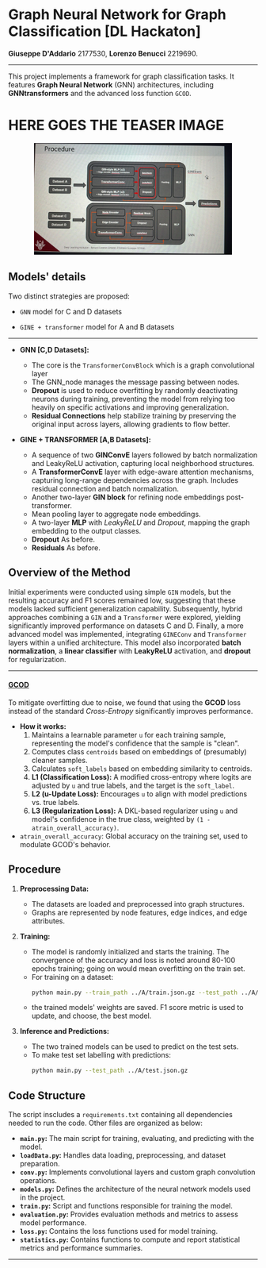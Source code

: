 # Graph Neural Network for Graph Classification [DL Hackaton]

**Giuseppe D'Addario** 2177530, **Lorenzo Benucci** 2219690.

---

This project implements a framework for graph classification tasks. It features **Graph Neural Network** (GNN) architectures, including **GNNtransformers** and the advanced loss function `GCOD`.  


# HERE GOES THE TEASER IMAGE
<p align="center">
  <img src="preview.jpg" alt="Descrizione" width="400">
</p>

## Models' details

Two distinct strategies are proposed:

* `GNN` model for C and D datasets
    
* `GINE + transformer` model for A and B datasets
---
*   **GNN [C,D Datasets]:**
    * The core is the `TransformerConvBlock` which is a graph convolutional layer
    * The GNN_node manages the message passing between nodes.
    * **Dropout** is used to reduce overfitting by randomly deactivating neurons during training, preventing the model from relying too heavily on specific activations and improving generalization.
    * **Residual Connections** help stabilize training by preserving the original input across layers, allowing gradients to flow better.

*   **GINE + TRANSFORMER [A,B Datasets]:**
    * A sequence of two **GINConvE** layers followed by batch normalization and LeakyReLU activation, capturing local neighborhood structures.
    * A **TransformerConvE** layer with edge-aware attention mechanisms, capturing long-range dependencies across the graph. Includes residual connection and batch normalization.
    * Another two-layer **GIN block** for refining node embeddings post-transformer.
    * Mean pooling layer to aggregate node embeddings.
    * A two-layer **MLP** with *LeakyReLU* and *Dropout*, mapping the graph embedding to the output classes.
    * **Dropout** As before.
    * **Residuals** As before.

## Overview of the Method

Initial experiments were conducted using simple `GIN` models, but the resulting accuracy and F1 scores remained low, suggesting that these models lacked sufficient generalization capability. Subsequently, hybrid approaches combining a `GIN` and a `Transformer` were explored, yielding significantly improved performance on datasets C and D. Finally, a more advanced model was implemented, integrating `GINEConv` and `Transformer` layers within a unified architecture. This model also incorporated **batch normalization**, a **linear classifier** with **LeakyReLU** activation, and **dropout** for regularization.

---
#### <u>GCOD</u>
To mitigate overfitting due to noise, we found that using the **GCOD** loss instead of the standard *Cross-Entropy* significantly improves performance.

*   **How it works:**
    1.  Maintains a learnable parameter `u` for each training sample, representing the model's confidence that the sample is "clean".
    2.  Computes class `centroids` based on embeddings of (presumably) cleaner samples.
    3.  Calculates `soft_labels` based on embedding similarity to centroids.
    4.  **L1 (Classification Loss):** A modified cross-entropy where logits are adjusted by `u` and true labels, and the target is the `soft_label`.
    5.  **L2 (u-Update Loss):** Encourages `u` to align with model predictions vs. true labels.
    6.  **L3 (Regularization Loss):** A DKL-based regularizer using `u` and model's confidence in the true class, weighted by `(1 - atrain_overall_accuracy)`.
*   `atrain_overall_accuracy`: Global accuracy on the training set, used to modulate GCOD's behavior.



## Procedure

1. **Preprocessing Data:**
   - The datasets are loaded and preprocessed into graph structures.
   - Graphs are represented by node features, edge indices, and edge attributes.


2. **Training:**
   - The model is randomly initialized and starts the training. The convergence of the accuracy and loss is noted around 80-100 epochs training; going on would mean overfitting on the train set.
   - For training on a dataset:
     ```bash
     python main.py --train_path ../A/train.json.gz --test_path ../A/test.json.gz --num_epochs 100
     ```
   - the trained models' weights are saved. F1 score metric is used to update, and choose, the best model.

3. **Inference and Predictions:**
   - The two trained models can be used to predict on the test sets.
   - To make test set labelling with predictions:
     ```bash
     python main.py --test_path ../A/test.json.gz 
     ```

## Code Structure

The script inscludes a `requirements.txt` containing all dependencies needed to run the code. Other files are organized as below:

- **`main.py`:** The main script for training, evaluating, and predicting with the model.
- **`loadData.py`:** Handles data loading, preprocessing, and dataset preparation.
- **`conv.py`:** Implements convolutional layers and custom graph convolution operations.
- **`models.py`:** Defines the architecture of the neural network models used in the project.
- **`train.py`:** Script and functions responsible for training the model.
- **`evaluation.py`:** Provides evaluation methods and metrics to assess model performance.
- **`loss.py`:** Contains the loss functions used for model training.
- **`statistics.py`:** Contains functions to compute and report statistical metrics and performance summaries.

---






